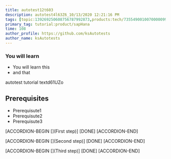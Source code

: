 ```yaml
---
title: autotest12t603
description: autotest4l63Z6_10/13/2020 12:21:16 PM
tags: [topic:139269250608756787992873,products:tech/73554900100700000996,tutorial:experience/advanced]
primary_tag: tutorial:product/sapHana
time: 108
author_profile: https://github.com/ksAutotests
author_name: ksAutotests
---
```

### You will learn
- You will learn this
- and that

autotest tutorial textd61UZo

## Prerequisites
- Prerequisute1
- Prerequisute2
- Prerequisute3

[ACCORDION-BEGIN [](First step)]
[DONE]
[ACCORDION-END]

[ACCORDION-BEGIN [](Second step)]
[DONE]
[ACCORDION-END]

[ACCORDION-BEGIN [](Third step)]
[DONE]
[ACCORDION-END]


